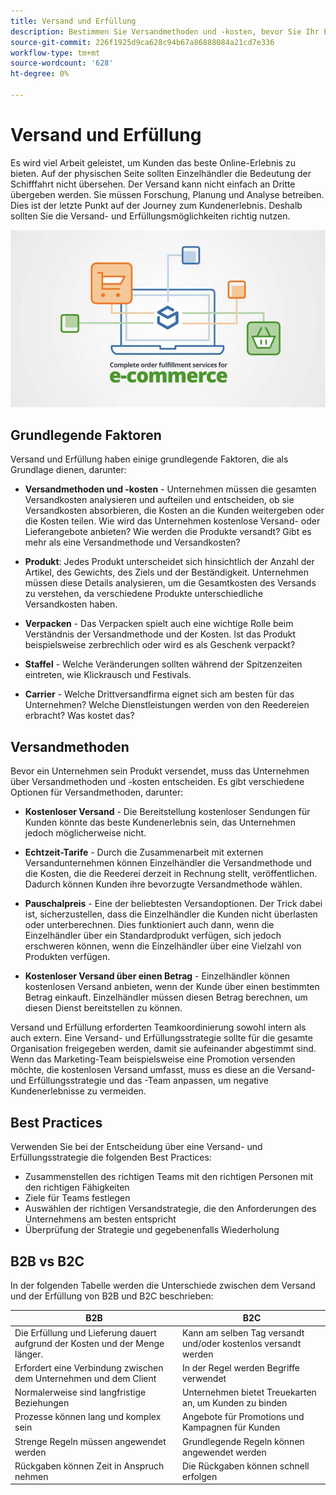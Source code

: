 ```yaml
---
title: Versand und Erfüllung
description: Bestimmen Sie Versandmethoden und -kosten, bevor Sie Ihr E-Commerce-Projekt abschließen.
source-git-commit: 226f1925d9ca628c94b67a86888084a21cd7e336
workflow-type: tm+mt
source-wordcount: '628'
ht-degree: 0%

---
```



# Versand und Erfüllung

Es wird viel Arbeit geleistet, um Kunden das beste Online-Erlebnis zu bieten. Auf der physischen Seite sollten Einzelhändler die Bedeutung der Schifffahrt nicht übersehen. Der Versand kann nicht einfach an Dritte übergeben werden. Sie müssen Forschung, Planung und Analyse betreiben. Dies ist der letzte Punkt auf der Journey zum Kundenerlebnis. Deshalb sollten Sie die Versand- und Erfüllungsmöglichkeiten richtig nutzen.

![Versand- und Erfüllungsdiagramm](../../assets/playbooks/shipping-fulfillment.png)

## Grundlegende Faktoren

Versand und Erfüllung haben einige grundlegende Faktoren, die als Grundlage dienen, darunter:

- **Versandmethoden und -kosten** - Unternehmen müssen die gesamten Versandkosten analysieren und aufteilen und entscheiden, ob sie Versandkosten absorbieren, die Kosten an die Kunden weitergeben oder die Kosten teilen. Wie wird das Unternehmen kostenlose Versand- oder Lieferangebote anbieten? Wie werden die Produkte versandt? Gibt es mehr als eine Versandmethode und Versandkosten?

- **Produkt**: Jedes Produkt unterscheidet sich hinsichtlich der Anzahl der Artikel, des Gewichts, des Ziels und der Beständigkeit. Unternehmen müssen diese Details analysieren, um die Gesamtkosten des Versands zu verstehen, da verschiedene Produkte unterschiedliche Versandkosten haben.

- **Verpacken** - Das Verpacken spielt auch eine wichtige Rolle beim Verständnis der Versandmethode und der Kosten. Ist das Produkt beispielsweise zerbrechlich oder wird es als Geschenk verpackt?

- **Staffel** - Welche Veränderungen sollten während der Spitzenzeiten eintreten, wie Klickrausch und Festivals.

- **Carrier** - Welche Drittversandfirma eignet sich am besten für das Unternehmen? Welche Dienstleistungen werden von den Reedereien erbracht? Was kostet das?

## Versandmethoden

Bevor ein Unternehmen sein Produkt versendet, muss das Unternehmen über Versandmethoden und -kosten entscheiden. Es gibt verschiedene Optionen für Versandmethoden, darunter:

- **Kostenloser Versand** - Die Bereitstellung kostenloser Sendungen für Kunden könnte das beste Kundenerlebnis sein, das Unternehmen jedoch möglicherweise nicht.

- **Echtzeit-Tarife** - Durch die Zusammenarbeit mit externen Versandunternehmen können Einzelhändler die Versandmethode und die Kosten, die die Reederei derzeit in Rechnung stellt, veröffentlichen. Dadurch können Kunden ihre bevorzugte Versandmethode wählen.

- **Pauschalpreis** - Eine der beliebtesten Versandoptionen. Der Trick dabei ist, sicherzustellen, dass die Einzelhändler die Kunden nicht überlasten oder unterberechnen. Dies funktioniert auch dann, wenn die Einzelhändler über ein Standardprodukt verfügen, sich jedoch erschweren können, wenn die Einzelhändler über eine Vielzahl von Produkten verfügen.

- **Kostenloser Versand über einen Betrag** - Einzelhändler können kostenlosen Versand anbieten, wenn der Kunde über einen bestimmten Betrag einkauft. Einzelhändler müssen diesen Betrag berechnen, um diesen Dienst bereitstellen zu können.

Versand und Erfüllung erforderten Teamkoordinierung sowohl intern als auch extern. Eine Versand- und Erfüllungsstrategie sollte für die gesamte Organisation freigegeben werden, damit sie aufeinander abgestimmt sind. Wenn das Marketing-Team beispielsweise eine Promotion versenden möchte, die kostenlosen Versand umfasst, muss es diese an die Versand- und Erfüllungsstrategie und das -Team anpassen, um negative Kundenerlebnisse zu vermeiden.

## Best Practices

Verwenden Sie bei der Entscheidung über eine Versand- und Erfüllungsstrategie die folgenden Best Practices:

- Zusammenstellen des richtigen Teams mit den richtigen Personen mit den richtigen Fähigkeiten
- Ziele für Teams festlegen
- Auswählen der richtigen Versandstrategie, die den Anforderungen des Unternehmens am besten entspricht
- Überprüfung der Strategie und gegebenenfalls Wiederholung

## B2B vs B2C

In der folgenden Tabelle werden die Unterschiede zwischen dem Versand und der Erfüllung von B2B und B2C beschrieben:

| B2B | B2C |
|----------------------------------------------------------------------------------------------|------------------------------------------------------|
| Die Erfüllung und Lieferung dauert aufgrund der Kosten und der Menge länger. | Kann am selben Tag versandt und/oder kostenlos versandt werden |
| Erfordert eine Verbindung zwischen dem Unternehmen und dem Client | In der Regel werden Begriffe verwendet |
| Normalerweise sind langfristige Beziehungen | Unternehmen bietet Treuekarten an, um Kunden zu binden |
| Prozesse können lang und komplex sein | Angebote für Promotions und Kampagnen für Kunden |
| Strenge Regeln müssen angewendet werden | Grundlegende Regeln können angewendet werden |
| Rückgaben können Zeit in Anspruch nehmen | Die Rückgaben können schnell erfolgen |
